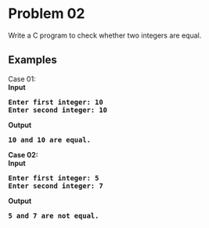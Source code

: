 # Problem 02

Write a C program to check whether two integers are equal.

## Examples
Case 01: <br>
<b>Input<b><br>
<pre>Enter first integer: 10
Enter second integer: 10</pre>
<b>Output<b><br>
<pre>10 and 10 are equal.</pre>

Case 02: <br>
<b>Input<b><br>
<pre>Enter first integer: 5
Enter second integer: 7</pre>
<b>Output<b><br>
<pre>5 and 7 are not equal.</pre>
